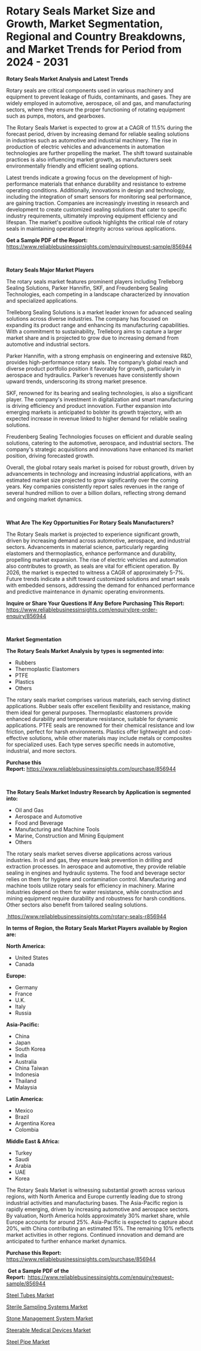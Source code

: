 <p><h1>Rotary Seals Market Size and Growth, Market Segmentation, Regional and Country Breakdowns, and Market Trends for Period from 2024 -  2031</h1></p><p><strong>Rotary Seals Market Analysis and Latest Trends</strong></p>
<p><p>Rotary seals are critical components used in various machinery and equipment to prevent leakage of fluids, contaminants, and gases. They are widely employed in automotive, aerospace, oil and gas, and manufacturing sectors, where they ensure the proper functioning of rotating equipment such as pumps, motors, and gearboxes. </p><p>The Rotary Seals Market is expected to grow at a CAGR of 11.5% during the forecast period, driven by increasing demand for reliable sealing solutions in industries such as automotive and industrial machinery. The rise in production of electric vehicles and advancements in automation technologies are further propelling the market. The shift toward sustainable practices is also influencing market growth, as manufacturers seek environmentally friendly and efficient sealing options. </p><p>Latest trends indicate a growing focus on the development of high-performance materials that enhance durability and resistance to extreme operating conditions. Additionally, innovations in design and technology, including the integration of smart sensors for monitoring seal performance, are gaining traction. Companies are increasingly investing in research and development to create customized sealing solutions that cater to specific industry requirements, ultimately improving equipment efficiency and lifespan. The market's positive outlook highlights the critical role of rotary seals in maintaining operational integrity across various applications.</p></p>
<p><strong>Get a Sample PDF of the Report:&nbsp;</strong> <a href="https://www.reliablebusinessinsights.com/enquiry/request-sample/856944?utm_campaign=41&utm_medium=2&utm_source=Github&utm_content=ia&utm_term=09112024&utm_id=rotary-seals">https://www.reliablebusinessinsights.com/enquiry/request-sample/856944</a></p>
<p>&nbsp;</p>
<p><strong>Rotary Seals Major Market Players</strong></p>
<p><p>The rotary seals market features prominent players including Trelleborg Sealing Solutions, Parker Hannifin, SKF, and Freudenberg Sealing Technologies, each competing in a landscape characterized by innovation and specialized applications.</p><p>Trelleborg Sealing Solutions is a market leader known for advanced sealing solutions across diverse industries. The company has focused on expanding its product range and enhancing its manufacturing capabilities. With a commitment to sustainability, Trelleborg aims to capture a larger market share and is projected to grow due to increasing demand from automotive and industrial sectors.</p><p>Parker Hannifin, with a strong emphasis on engineering and extensive R&D, provides high-performance rotary seals. The company’s global reach and diverse product portfolio position it favorably for growth, particularly in aerospace and hydraulics. Parker’s revenues have consistently shown upward trends, underscoring its strong market presence.</p><p>SKF, renowned for its bearing and sealing technologies, is also a significant player. The company's investment in digitalization and smart manufacturing is driving efficiency and product innovation. Further expansion into emerging markets is anticipated to bolster its growth trajectory, with an expected increase in revenue linked to higher demand for reliable sealing solutions.</p><p>Freudenberg Sealing Technologies focuses on efficient and durable sealing solutions, catering to the automotive, aerospace, and industrial sectors. The company's strategic acquisitions and innovations have enhanced its market position, driving forecasted growth.</p><p>Overall, the global rotary seals market is poised for robust growth, driven by advancements in technology and increasing industrial applications, with an estimated market size projected to grow significantly over the coming years. Key companies consistently report sales revenues in the range of several hundred million to over a billion dollars, reflecting strong demand and ongoing market dynamics.</p></p>
<p>&nbsp;</p>
<p><strong>What Are The Key Opportunities For Rotary Seals Manufacturers?</strong></p>
<p><p>The Rotary Seals market is projected to experience significant growth, driven by increasing demand across automotive, aerospace, and industrial sectors. Advancements in material science, particularly regarding elastomers and thermoplastics, enhance performance and durability, propelling market expansion. The rise of electric vehicles and automation also contributes to growth, as seals are vital for efficient operation. By 2026, the market is expected to witness a CAGR of approximately 5-7%. Future trends indicate a shift toward customized solutions and smart seals with embedded sensors, addressing the demand for enhanced performance and predictive maintenance in dynamic operating environments.</p></p>
<p><strong>Inquire or Share Your Questions If Any Before Purchasing This Report:</strong> <a href="https://www.reliablebusinessinsights.com/enquiry/pre-order-enquiry/856944?utm_campaign=41&utm_medium=2&utm_source=Github&utm_content=ia&utm_term=09112024&utm_id=rotary-seals">https://www.reliablebusinessinsights.com/enquiry/pre-order-enquiry/856944</a></p>
<p>&nbsp;</p>
<p><strong>Market Segmentation</strong></p>
<p><strong>The Rotary Seals Market Analysis by types is segmented into:</strong></p>
<p><ul><li>Rubbers</li><li>Thermoplastic Elastomers</li><li>PTFE</li><li>Plastics</li><li>Others</li></ul></p>
<p><p>The rotary seals market comprises various materials, each serving distinct applications. Rubber seals offer excellent flexibility and resistance, making them ideal for general purposes. Thermoplastic elastomers provide enhanced durability and temperature resistance, suitable for dynamic applications. PTFE seals are renowned for their chemical resistance and low friction, perfect for harsh environments. Plastics offer lightweight and cost-effective solutions, while other materials may include metals or composites for specialized uses. Each type serves specific needs in automotive, industrial, and more sectors.</p></p>
<p><strong>Purchase this Report:&nbsp;</strong><a href="https://www.reliablebusinessinsights.com/purchase/856944?utm_campaign=41&utm_medium=2&utm_source=Github&utm_content=ia&utm_term=09112024&utm_id=rotary-seals">https://www.reliablebusinessinsights.com/purchase/856944</a></p>
<p>&nbsp;</p>
<p><strong>The Rotary Seals Market Industry Research by Application is segmented into:</strong></p>
<p><ul><li>Oil and Gas</li><li>Aerospace and Automotive</li><li>Food and Beverage</li><li>Manufacturing and Machine Tools</li><li>Marine, Construction and Mining Equipment</li><li>Others</li></ul></p>
<p><p>The rotary seals market serves diverse applications across various industries. In oil and gas, they ensure leak prevention in drilling and extraction processes. In aerospace and automotive, they provide reliable sealing in engines and hydraulic systems. The food and beverage sector relies on them for hygiene and contamination control. Manufacturing and machine tools utilize rotary seals for efficiency in machinery. Marine industries depend on them for water resistance, while construction and mining equipment require durability and robustness for harsh conditions. Other sectors also benefit from tailored sealing solutions.</p></p>
<p><a href="https://www.reliablebusinessinsights.com/rotary-seals-r856944?utm_campaign=41&utm_medium=2&utm_source=Github&utm_content=ia&utm_term=09112024&utm_id=rotary-seals">&nbsp;https://www.reliablebusinessinsights.com/rotary-seals-r856944</a></p>
<p><strong>In terms of Region, the Rotary Seals Market Players available by Region are:</strong></p>
<p>
    <p> <strong> North America: </strong>
        <ul>
            <li>United States</li>
            <li>Canada</li>
        </ul>
        </p> 
    <p> <strong> Europe: </strong>
        <ul>
            <li>Germany</li>
            <li>France</li>
            <li>U.K.</li>
            <li>Italy</li>
            <li>Russia</li>
        </ul>
        </p> 
    <p> <strong> Asia-Pacific: </strong>
        <ul>
            <li>China</li>
            <li>Japan</li>
            <li>South Korea</li>
            <li>India</li>
            <li>Australia</li>
            <li>China Taiwan</li>
            <li>Indonesia</li>
            <li>Thailand</li>
            <li>Malaysia</li>
        </ul>
        </p> 
    <p> <strong> Latin America: </strong>
        <ul>
            <li>Mexico</li>
            <li>Brazil</li>
            <li>Argentina Korea</li>
            <li>Colombia</li>
        </ul>
        </p> 
    <p> <strong> Middle East & Africa: </strong>
        <ul>
            <li>Turkey</li>
            <li>Saudi</li>
            <li>Arabia</li>
            <li>UAE</li>
            <li>Korea</li>
        </ul>
    </p>
    </p>
<p><p>The Rotary Seals Market is witnessing substantial growth across various regions, with North America and Europe currently leading due to strong industrial activities and manufacturing bases. The Asia-Pacific region is rapidly emerging, driven by increasing automotive and aerospace sectors. By valuation, North America holds approximately 30% market share, while Europe accounts for around 25%. Asia-Pacific is expected to capture about 20%, with China contributing an estimated 15%. The remaining 10% reflects market activities in other regions. Continued innovation and demand are anticipated to further enhance market dynamics.</p></p>
<p><strong>Purchase this Report: </strong><a href="https://www.reliablebusinessinsights.com/purchase/856944?utm_campaign=41&utm_medium=2&utm_source=Github&utm_content=ia&utm_term=09112024&utm_id=rotary-seals">https://www.reliablebusinessinsights.com/purchase/856944</a></p>
<p>&nbsp;<strong>Get a Sample PDF of the Report:&nbsp;&nbsp;</strong><a href="https://www.reliablebusinessinsights.com/enquiry/request-sample/856944?utm_campaign=41&utm_medium=2&utm_source=Github&utm_content=ia&utm_term=09112024&utm_id=rotary-seals">https://www.reliablebusinessinsights.com/enquiry/request-sample/856944</a></p>
<p><strong></strong></p>
<p><p><a href="https://github.com/jerridoxdemase/Market-Research-Report-List-1/blob/main/steel-tubes-market.md?utm_campaign=41&utm_medium=2&utm_source=Github&utm_content=ia&utm_term=09112024&utm_id=rotary-seals">Steel Tubes Market</a></p><p><a href="https://issuu.com/reportprime-2/docs/sterile-sampling-systems-market-siz_4a337724cccdf6?utm_campaign=41&utm_medium=2&utm_source=Github&utm_content=ia&utm_term=09112024&utm_id=rotary-seals">Sterile Sampling Systems Market</a></p><p><a href="https://issuu.com/reportprime-2/docs/stone-management-system-market-size_3df5ea3dba0126?utm_campaign=41&utm_medium=2&utm_source=Github&utm_content=ia&utm_term=09112024&utm_id=rotary-seals">Stone Management System Market</a></p><p><a href="https://issuu.com/reportprime-2/docs/steerable-medical-devices-market-si_dc3f51c940361b?utm_campaign=41&utm_medium=2&utm_source=Github&utm_content=ia&utm_term=09112024&utm_id=rotary-seals">Steerable Medical Devices Market</a></p><p><a href="https://github.com/nifongekclosebn1/Market-Research-Report-List-1/blob/main/steel-pipe-market.md?utm_campaign=41&utm_medium=2&utm_source=Github&utm_content=ia&utm_term=09112024&utm_id=rotary-seals">Steel Pipe Market</a></p></p>